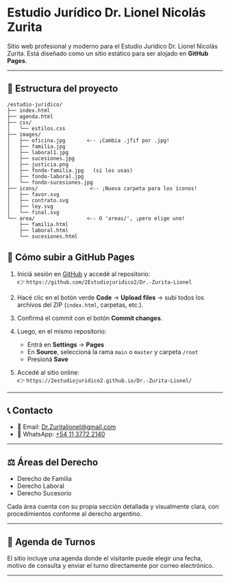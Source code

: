 # Estudio Jurídico Dr. Lionel Nicolás Zurita

Sitio web profesional y moderno para el Estudio Jurídico Dr. Lionel Nicolás Zurita. Está diseñado como un sitio estático para ser alojado en **GitHub Pages**.

---

## 📁 Estructura del proyecto

```
/estudio-juridico/
├── index.html
├── agenda.html
├── css/
│   └── estilos.css
├── images/
│   ├── oficina.jpg       <-- ¡Cambia .jfif por .jpg!
│   ├── familia.jpg
│   ├── laboral1.jpg
│   ├── sucesiones.jpg
│   ├── justicia.png
│   ├── fondo-familia.jpg   (si los usas)
│   ├── fondo-laboral.jpg
│   └── fondo-sucesiones.jpg
├── icons/                 <-- ¡Nueva carpeta para los íconos!
│   ├── favor.svg
│   ├── contrato.svg
│   ├── ley.svg
│   └── final.svg
└── area/                 <-- O 'areas/', ¡pero elige uno!
    ├── familia.html
    ├── laboral.html
    └── sucesiones.html

```

## 🚀 Cómo subir a GitHub Pages

1. Iniciá sesión en [GitHub](https://github.com) y accedé al repositorio:  
   👉 `https://github.com/2Estudiojuridico2/Dr.-Zurita-Lionel`

2. Hacé clic en el botón verde **Code** → **Upload files** → subí todos los archivos del ZIP (`index.html`, carpetas, etc.).

3. Confirmá el commit con el botón **Commit changes**.

4. Luego, en el mismo repositorio:
   - Entrá en **Settings** → **Pages**
   - En **Source**, seleccioná la rama `main` o `master` y carpeta `/root`
   - Presioná **Save**

5. Accedé al sitio online:  
   👉 `https://2estudiojuridico2.github.io/Dr.-Zurita-Lionel/`

---

## 📞 Contacto

- 📧 Email: [Dr.Zuritalionel@gmail.com](mailto:Dr.Zuritalionel@gmail.com)  
- 📱 WhatsApp: [+54 11 3772 2140](https://wa.me/541137722140)

---

## ⚖️ Áreas del Derecho

- Derecho de Familia  
- Derecho Laboral  
- Derecho Sucesorio  

Cada área cuenta con su propia sección detallada y visualmente clara, con procedimientos conforme al derecho argentino.

---

## 📅 Agenda de Turnos

El sitio incluye una agenda donde el visitante puede elegir una fecha, motivo de consulta y enviar el turno directamente por correo electrónico.

---
